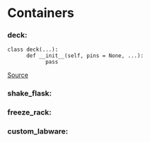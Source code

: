 # Containers

### deck:
```
class deck(...):
      def __init__(self, pins = None, ...):
            pass
```
[Source](https://www.google.com)

### shake_flask:

### freeze_rack:

### custom_labware:
